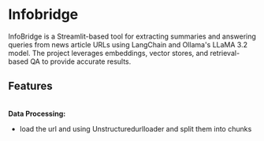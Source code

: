 # Infobridge
InfoBridge is a Streamlit-based tool for extracting summaries and answering queries from news article URLs using LangChain and Ollama's LLaMA 3.2 model. The project leverages embeddings, vector stores, and retrieval-based QA to provide accurate results.

## Features
<br>**Data Processing:**
- load the url and using Unstructuredurlloader  and split them into chunks
<br>




